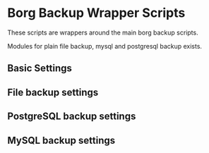 # Borg Backup Wrapper Scripts

These scripts are wrappers around the main borg backup scripts.

Modules for plain file backup, mysql and postgresql backup exists.

## Basic Settings

## File backup settings

## PostgreSQL backup settings

## MySQL backup settings
